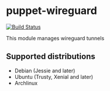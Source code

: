 # puppet-wireguard
[![Build Status](https://travis-ci.org/flokli/puppet-wireguard.svg?branch=master)](https://travis-ci.org/flokli/puppet-wireguard)

This module manages wireguard tunnels

## Supported distributions
 - Debian (Jessie and later)
 - Ubuntu (Trusty, Xenial and later)
 - Archlinux
